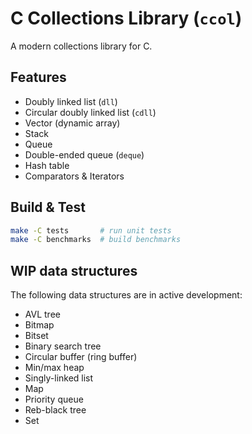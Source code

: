 # C Collections Library (`ccol`)

A modern collections library for C.

## Features

- Doubly linked list (`dll`)
- Circular doubly linked list (`cdll`)
- Vector (dynamic array)
- Stack 
- Queue 
- Double-ended queue (`deque`)
- Hash table
- Comparators & Iterators

## Build & Test

```bash
make -C tests       # run unit tests
make -C benchmarks  # build benchmarks
```
## WIP data structures

The following data structures are in active development:

- AVL tree
- Bitmap
- Bitset
- Binary search tree
- Circular buffer (ring buffer)
- Min/max heap
- Singly-linked list
- Map
- Priority queue
- Reb-black tree
- Set